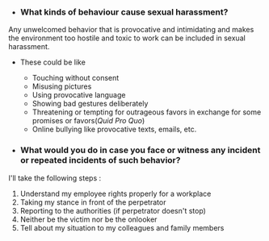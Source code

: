 * ### What kinds of behaviour cause sexual harassment?

Any unwelcomed behavior that is provocative and intimidating and makes the environment too hostile and toxic to work can be included in sexual harassment.

* These could be like
    - Touching without consent
    - Misusing pictures
    - Using provocative language 
    - Showing bad gestures deliberately
    - Threatening or tempting for outrageous favors in exchange for some promises or favors(_Quid Pro Quo_)
    - Online bullying like provocative texts, emails, etc.

* ###  What would you do in case you face or witness any incident or repeated incidents of such behavior?

 I'll take the following steps :
1. Understand my employee rights properly for a workplace 
2. Taking my stance in front of the perpetrator
3. Reporting to the authorities (if perpetrator doesn't stop)
4. Neither be the victim nor be the onlooker
5. Tell about my situation to my colleagues and family members
